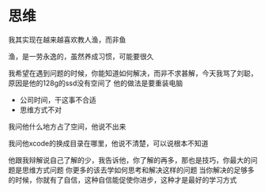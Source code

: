 # 思维

我其实现在越来越喜欢教人渔，而非鱼

渔，是一劳永逸的，虽然养成习惯，可能要很久

我希望在遇到问题的时候，你能知道如何解决，而非不求甚解，今天我骂了刘聪，原因是他的128g的ssd没有空间了
他的做法是要重装电脑

- 公司时间，干这事不合适
- 思维方式不对

我问他什么地方占了空间，他说不出来

我问他xcode的换成目录在哪里，他说不清楚，可以说根本不知道

他跟我辩解说自己了解的少，我告诉他，你了解的再多，那也是技巧，你最大的问题是思维方式问题
你更多的该去学如何思考和解决这样的问题
当你解决的足够多的时候，你就有了自信，这种自信能促使你进步，这种才是最好的学习方式